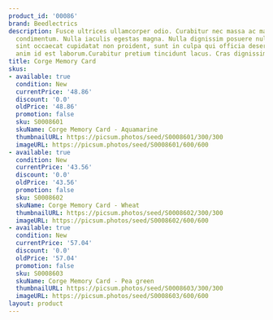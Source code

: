 ```yaml
---
product_id: '00086'
brand: Beedlectrics
description: Fusce ultrices ullamcorper odio. Curabitur nec massa ac massa gravida
  condimentum. Nulla iaculis egestas magna. Nulla dignissim posuere nulla. Excepteur
  sint occaecat cupidatat non proident, sunt in culpa qui officia deserunt mollit
  anim id est laborum.Curabitur pretium tincidunt lacus. Cras dignissim elit et augue.
title: Corge Memory Card
skus:
- available: true
  condition: New
  currentPrice: '48.86'
  discount: '0.0'
  oldPrice: '48.86'
  promotion: false
  sku: S0008601
  skuName: Corge Memory Card - Aquamarine
  thumbnailURL: https://picsum.photos/seed/S0008601/300/300
  imageURL: https://picsum.photos/seed/S0008601/600/600
- available: true
  condition: New
  currentPrice: '43.56'
  discount: '0.0'
  oldPrice: '43.56'
  promotion: false
  sku: S0008602
  skuName: Corge Memory Card - Wheat
  thumbnailURL: https://picsum.photos/seed/S0008602/300/300
  imageURL: https://picsum.photos/seed/S0008602/600/600
- available: true
  condition: New
  currentPrice: '57.04'
  discount: '0.0'
  oldPrice: '57.04'
  promotion: false
  sku: S0008603
  skuName: Corge Memory Card - Pea green
  thumbnailURL: https://picsum.photos/seed/S0008603/300/300
  imageURL: https://picsum.photos/seed/S0008603/600/600
layout: product
---
```

